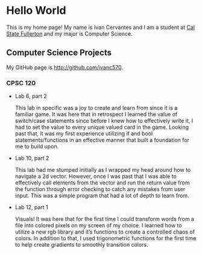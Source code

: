 # Hello World

This is my home page! My name is Ivan Cervantes and I am a student at [Cal State Fullerton](http://www.fullerton.edu/) and my major is Computer Science.

## Computer Science Projects

My GitHub page is http://github.com/ivanc570.

### CPSC 120

* Lab 6, part 2

    This lab in specific was a joy to create and learn from since it is a familiar game. It was here that in retrospect I learned the value of switch/case statements since before I knew how to effectively write it, I had to set the value to every unique valued card in the game. Looking past that, it was my first experience utilizing if and bool statements/functions in an effective manner that built a foundation for me to build upon.

* Lab 10, part 2

    This lab had me stumped initially as I wrapped my head around how to navigate a 2d vector. However, once I was past that I was able to effectively call elements from the vector and run the return value from the function through error checking to catch any mistakes from user input. This was a simple program that had a lot of depth to learn from.

* Lab 12, part 1

    Visuals! It was here that for the first time I could transform words from a file into colored pixels on my screen of my choice. I learned how to utilize a new rgb library and it’s functions to create a controlled chaos of colors. In addition to that, I used trigonometric functions for the first time to help create gradients to smoothly transition colors.
